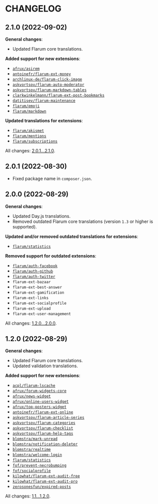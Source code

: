 CHANGELOG
=========


2.1.0 (2022-09-02)
------------------

**General changes**:

* Updated Flarum core translations.


**Added support for new extensions**:

* [`afrux/asirem`](https://github.com/afrux/asirem)
* [`antoinefr/flarum-ext-money`](https://github.com/AntoineFr/flarum-ext-money)
* [`archlinux-de/flarum-click-image`](https://github.com/archlinux-de/flarum-click-image)
* [`askvortsov/flarum-auto-moderator`](https://github.com/askvortsov1/flarum-auto-moderator)
* [`askvortsov/flarum-markdown-tables`](https://github.com/askvortsov1/flarum-markdown-tables)
* [`clarkwinkelmann/flarum-ext-post-bookmarks`](https://github.com/clarkwinkelmann/flarum-ext-post-bookmarks)
* [`datitisev/flarum-maintenance`](https://extiverse.com/extension/datitisev/flarum-maintenance)
* [`flarum/emoji`](https://github.com/flarum/emoji)
* [`flarum/markdown`](https://github.com/flarum/markdown)


**Updated translations for extensions**:

* [`flarum/akismet`](https://github.com/flarum/akismet)
* [`flarum/mentions`](https://github.com/flarum/mentions)
* [`flarum/subscriptions`](https://github.com/flarum/subscriptions)


All changes: [2.0.1...2.1.0](https://github.com/flarum-lang/hebrew/compare/2.0.1...2.1.0).


2.0.1 (2022-08-30)
------------------

* Fixed package name in `composer.json`.


2.0.0 (2022-08-29)
------------------

**General changes**:

* Updated Day.js translations.
* Removed outdated Flarum core translations (version `1.3` or higher is supported).


**Updated and/or removed outdated translations for extensions**:

* [`flarum/statistics`](https://github.com/flarum/statistics)


**Removed support for outdated extensions**:

* [`flarum/auth-facebook`](https://github.com/flarum/auth-facebook)
* [`flarum/auth-github`](https://github.com/flarum/auth-github)
* [`flarum/auth-twitter`](https://github.com/flarum/auth-twitter)
* `flarum-ext-bazaar`
* `flarum-ext-best-answer`
* `flarum-ext-gamification`
* `flarum-ext-links`
* `flarum-ext-socialprofile`
* `flarum-ext-upload`
* `flarum-ext-user-management`



All changes: [1.2.0...2.0.0](https://github.com/flarum-lang/hebrew/compare/1.2.0...2.0.0).


1.2.0 (2022-08-29)
------------------

**General changes**:

* Updated Flarum core translations.
* Updated validation translations.


**Added support for new extensions**:

* [`acpl/flarum-lscache`](https://github.com/android-com-pl/flarum-lscache)
* [`afrux/forum-widgets-core`](https://github.com/afrux/forum-widgets-core)
* [`afrux/news-widget`](https://github.com/afrux/news-widget)
* [`afrux/online-users-widget`](https://github.com/afrux/online-users-widget)
* [`afrux/top-posters-widget`](https://github.com/afrux/top-posters-widget)
* [`antoinefr/flarum-ext-online`](https://github.com/AntoineFr/flarum-ext-online)
* [`askvortsov/flarum-article-series`](https://github.com/askvortsov1/flarum-article-series)
* [`askvortsov/flarum-categories`](https://github.com/askvortsov1/flarum-categories)
* [`askvortsov/flarum-checklist`](https://github.com/askvortsov1/flarum-checklist)
* [`askvortsov/flarum-help-tags`](https://github.com/askvortsov1/flarum-help-tags)
* [`blomstra/mark-unread`](https://github.com/blomstra/flarum-ext-mark-unread)
* [`blomstra/notification-deleter`](https://github.com/blomstra/flarum-ext-notification-deleter)
* [`blomstra/realtime`](https://extiverse.com/extension/blomstra/realtime)
* [`blomstra/welcome-login`](https://github.com/blomstra/flarum-ext-welcome-login)
* [`flarum/statistics`](https://github.com/flarum/statistics)
* [`fof/prevent-necrobumping`](https://github.com/FriendsOfFlarum/prevent-necrobumping)
* [`fof/socialprofile`](https://github.com/FriendsOfFlarum/socialprofile)
* [`kilowhat/flarum-ext-audit-free`](https://github.com/kilowhat/flarum-ext-audit-free)
* [`kilowhat/flarum-ext-audit-pro`](https://extiverse.com/extension/kilowhat/flarum-ext-audit-pro)
* [`zerosonesfun/expired-posts`](https://github.com/zerosonesfun/expired-posts)


All changes: [1.1...1.2.0](https://github.com/icecore2/Flarum-hebrew/compare/1.1...1.2.0).


